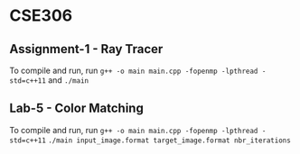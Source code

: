 # CSE306

## Assignment-1 - Ray Tracer

To compile and run, run `g++ -o main main.cpp -fopenmp -lpthread -std=c++11` and `./main`

## Lab-5 - Color Matching

To compile and run, run `g++ -o main main.cpp -fopenmp -lpthread -std=c++11` `./main input_image.format target_image.format nbr_iterations`